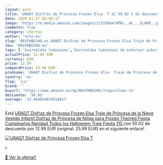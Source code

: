 ```yaml
---
layout: post
title: 'URAQT Disfraz de Princesa Frozen Elsa  T al 50.02 % de descuento'
date: 2020-01-27 02:08:17
image: 'https://m.media-amazon.com/images/I/51V0eml4PKL._AC_._SL400_.jpg'
comments: true
category: ofertas
author: 'tole.es'
slug: 'B01FHBOJHQ-es URAQT Disfraz de Princesa Frozen Elsa Traje de Princesa de...'
sku: 'B01FHBOJHQ-es'
tags: [ 'Guirnaldas luminosas','Guirnaldas luminosas de exterior-interior','Iluminación','navidad', ]
actualPrice: 12.99 EUR
currency: EUR
price: 12.99
comparePrice: 25.99 EUR
prodname: 'URAQT Disfraz de Princesa Frozen Elsa  Traje de Princesa de la Nieve Vestido Infantil Disfraz de Princesa de Niñas para Frozen Themed Fiesta Cumpleaños Navidad Todos los Halloween Traje Fiesta 110 '
country: 'es'
flag: '🇪🇸'
brand: ''
buyurl: 'https://www.amazon.es/dp/B01FHBOJHQ/?tag=tolees-21'
descuento: '50.02'
average: '13.404814814814817'
---
```


Está [URAQT Disfraz de Princesa Frozen Elsa  Traje de Princesa de la Nieve Vestido Infantil Disfraz de Princesa de Niñas para Frozen Themed Fiesta Cumpleaños Navidad Todos los Halloween Traje Fiesta 110 ](https://www.amazon.es/dp/B01FHBOJHQ/?tag=tolees-21) con 50.02 de descuento por 12.99 EUR (original: 25.99 EUR) en el siguiente enlace!

[![URAQT Disfraz de Princesa Frozen Elsa  T](https://m.media-amazon.com/images/I/51V0eml4PKL._AC_._SL400_.jpg)](https://www.amazon.es/dp/B01FHBOJHQ/?tag=tolees-21)

ℹ️:


[🛒 Ver la oferta!!](https://www.amazon.es/dp/B01FHBOJHQ/?tag=tolees-21)
